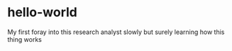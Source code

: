 # hello-world
My first foray into this
research analyst slowly but surely learning how this thing works
